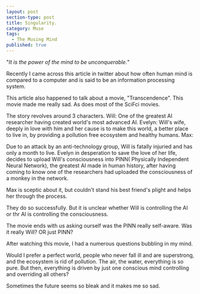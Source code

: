 ```yaml
---
layout: post
section-type: post
title: Singularity.
category: Muse
tags:
  - The Musing Mind
published: true
---
```


"_It is the power of the mind to be unconquerable._"

Recently I came across this article in twitter about how often human mind is compared to a computer and is said to be an information processing system.

This article also happened to talk about a movie, "Transcendence". This movie made me really sad. As does most of the SciFci movies. 

The story revolves around 3 characters. 
Will: One of the greatest AI researcher having created world's most advanced AI.
Evelyn: Will's wife, deeply in love with him and her cause is to make this world, a better place to live in, by providing a pollution free ecosystem and healthy humans.
Max: 

Due to an attack by an anti-technology group, Will is fatally injuried and has only a month to live. Evelyn in desperation to save the love of her life, decides to upload Will's consciousness into PINN( Physically Independent Neural Network), the greatest AI made in human history, after having coming to know one of the researchers had uploaded the consciousness of a monkey in the network.

Max is sceptic about it, but couldn't stand his best friend's plight and helps her through the process.

They do so successfully. But it is unclear whether Will is controlling the AI or thr AI is controlling the consciousness. 

The movie ends with us asking ourself was the PINN really self-aware. Was it really Will? OR just PINN?

After watching this movie, I had a numerous questions bubbling in my mind.

Would I prefer a perfect world, people who never fall ill and are superstrong, and the ecosystem is rid of pollution. The air, the water, everything is so pure. But then, everything is driven by just one conscious mind controlling and overriding all others?

Sometimes the future seems so bleak and it makes me so sad. 


